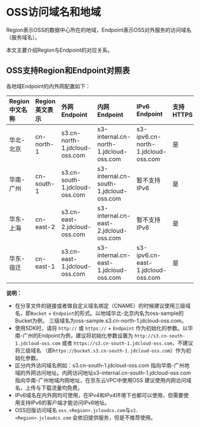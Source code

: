 # OSS访问域名和地域 

Region表示OSS的数据中心所在的地域，Endpoint表示OSS对外服务的访问域名（服务域名）。

本文主要介绍Region与Endpoint的对应关系。

## OSS支持Region和Endpoint对照表 

各地域Endpoint的内外网配置如下：

|Region中文名称|Region英文表示|外网Endpoint|内网Endpoint|IPv6 Endpoint|支持 HTTPS|
|:---------|:---------|:---------|:--------|:---------------|:--------|
|华北-北京|cn-north-1|s3.cn-north-1.jdcloud-oss.com|s3-internal.cn-north-1.jdcloud-oss.com|s3-ipv6.cn-north-1.jdcloud-oss.com|是|
|华南-广州|cn-south-1|s3.cn-south-1.jdcloud-oss.com|s3-internal.cn-south-1.jdcloud-oss.com|暂不支持IPv6|是|
|华东-上海|cn-east-2|s3.cn-east-2.jdcloud-oss.com|s3-internal.cn-east-2.jdcloud-oss.com|暂不支持IPv6|是|
|华东-宿迁 |cn-east-1|s3.cn-east-1.jdcloud-oss.com|s3-internal.cn-east-1.jdcloud-oss.com|s3-ipv6.cn-east-1.jdcloud-oss.com|是|

**说明：** 

-   在分享文件的链接或者做自定义域名绑定（CNAME）的时候建议使用三级域名，即`Bucket` + `Endpoint`的形式。以地域华北-北京内名为oss-sample的Bucket为例，
    三级域名为oss-sample.s3.cn-north-1.jdcloud-oss.com。
-   使用SDK时，请将 `http://` 或 `https://` + `Endpoint` 作为初始化的参数。以华南-广州的Endpoint为例，建议将初始化参数设置为
`http://s3.cn-south-1.jdcloud-oss.com` 或者 `https://s3.cn-south-1.jdcloud-oss.com`，不建议将三级域名
 （即`https://bucket.s3.cn-south-1.jdcloud-oss.com`）作为初始化参数。
-   区分内外访问域名例如：s3.cn-south-1.jdcloud-oss.com 指向华南-广州地域的外网访问地址。内网访问地址s3-internal.cn-south-1.jdcloud-oss.com 指向华南-广州地域内网地址，在京东云VPC中使用OSS 建议使用内网访问域名，上传与下载流量均免费。
- IPv6域名在内外网均可使用，在IPv4和IPv4环境下也都可以使用，但需要使用支持IPv6的客户端才能访问IPv6地址。
- OSS旧版访问域名 `oss.<Region>.jcloudcs.com`与`s3.<Region>.jcloudcs.com` 会依旧提供服务，但是不推荐使用。
